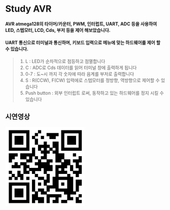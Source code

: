 # Study AVR
#### AVR atmega128의 타이머/카운터, PWM, 인터럽트, UART, ADC 등을 사용하여 LED, 스텝모터, LCD, Cds, 부저 등을 제어 해보았습니다.
#### UART 통신으로 터미널과 통신하며, 키보드 입력으로 메뉴에 맞는 하드웨어를 제어 할 수 있습니다.

> 1. L : LED가 순차적으로 점등하고 점멸합니다
> 2. C  : ADC로 Cds 데이터를 읽어 터미널 창에 출력하게 됩니다
> 3. 0-7 : 도~시 까지 각 숫자에 따라 음계를 부저로 출력합니다
> 4. S : R(CCW), F(CW) 입력에로 스텝모터를 정방향, 역방향으로 제어할 수 있습니다
> 5. Push button : 외부 인터럽트 로써, 동작하고 있는 하드웨어를 정지 시킬 수 있습니다


## 시연영상
![모형 앞](/readmeFile/Study_AVR_QRCode.png)

